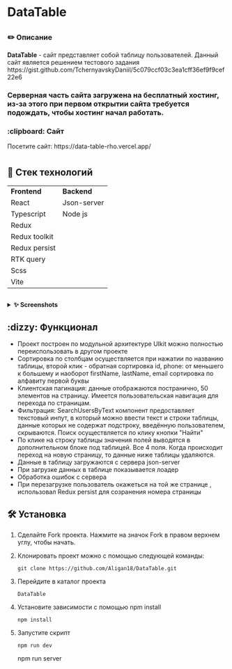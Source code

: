 <summary><h1> DataTable</h1></summary>
<h2></h2>


<h3>✏️ Описание</h3>
      <strong>DataTable</strong> - сайт представляет собой таблицу пользователей. Данный сайт является решением тестового задания https://gist.github.com/TchernyavskyDaniil/5c079ccf03c3ea1cff36ef9f9cef22e6
       <h3>Серверная часть сайта загружена на бесплатный хостинг, из-за этого при первом открытии сайта требуется подождать, чтобы хостинг начал работать.</h3>

<h3>:clipboard: Сайт</h3>
Посетите сайт: https://data-table-rho.vercel.app/

<h1></h1>
<summary><h2>💼 Стек технологий</h2></summary>


<table>
<tr>
<td><strong>Frontend</strong></td>  <td><strong>Backend</strong></td> 
</tr>
<tr>
<td>React</td>  <td>Json-server</td>  
</tr>
<tr>
<td>Typescript</td>  <td>Node js</td>
</tr>
<tr>
<td>Redux</td>  
</tr>
<tr>
<td>Redux toolkit</td>  
</tr>
<tr>
<td>Redux persist</td>  
</tr>
<tr>
<td>RTK query</td>  
</tr>
<tr>
<td>Scss</td> 
</tr>
<tr>
<td>Vite</td> 
</tr>
</table> 

<h2></h2>
<details><summary><strong>✨ Screenshots</strong></summary>
<!-- | ![Главная страница](/pictures/Главная.jpg "Главная страница") | | :--: | | *Главная страница* |
| ![Курсы](/pictures/Курсы.jpg "Курсы") | | :--: | | *Курсы* |
| ![Страница редактирования ](/pictures/Редактирование.jpg "Страница редактирования") | | :--: | | *Страница редактирования* |
| ![Темная тема](/pictures/Темная_тема.jpg "Темная тема") | | :--: | | *Темная тема* |
| ![Светлая тема](/pictures/Светлая_тема.jpg "Светлая тема") | | :--: | | *Светлая тема* | -->

</details>
<h2></h2>



 <summary><h2>:dizzy: Функционал</h2></summary>

- Проект построен по модульной архитектуре UIkit можно полностью переиспользовать в другом проекте 
- Сортировка по столбцам осуществляется при нажатии по названию таблицы, второй клик - обратная сортировка
      id, phone: от меньшего к большему и наоборот
      firstName, lastName, email сортировка по алфавиту первой буквы
- Клиентская пагинация: данные  отображаются  постранично,  50 элементов на страницу. Имеется  пользовательская навигация для перехода по страницам.
- Фильтрация: SearchUsersByText компонент предоставляет текстовый инпут, в который можно ввести текст и строки таблицы, данные которых не содержат подстроку, введённую пользователем, скрываются. Поиск осуществляется по клику кнопки "Найти"
- По клике на строку таблицы значения полей выводятся в дополнительном блоке под таблицей. Все 4 поля. Когда происходит переход на новую страницу, то данные ниже таблицы  удаляются.
- Данные в таблицу загружаются с сервера json-server
- При загрузке данных в таблице  показывается  лоадер
- Обработка ошибок с сервера
- При перезагрузке пользователь окажеться на той же странице , использовал Redux persist для созранения номера страницы 

<h2></h2>
<summary><h2>🛠️ Установка</h2></summary>



1. Сделайте Fork проекта. Нажмите на значок Fork в правом верхнем углу, чтобы начать.

2. Клонировать проект можно с помощью следующей команды:
  
      ~~~
      git clone https://github.com/Aligan18/DataTable.git
      ~~~

3. Перейдите в каталог проекта

      ~~~
      DataTable 
      ~~~
      
4. Установите зависимости с помощью npm install
      ~~~
      npm install 
      ~~~

5. Запустите скрипт
      ~~~
      npm run dev
      ~~~
      npm run server
